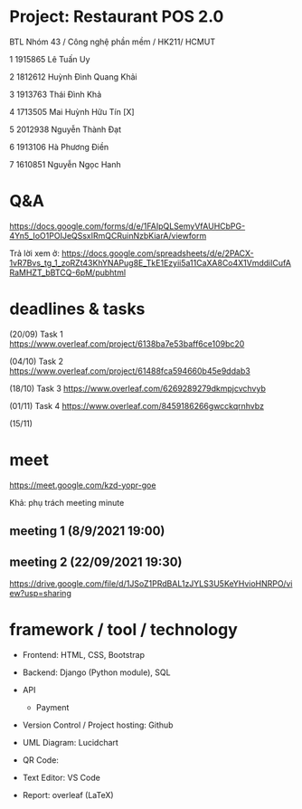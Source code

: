 # Project: Restaurant POS 2.0
BTL Nhóm 43 / Công nghệ phần mềm / HK211/ HCMUT

1 1915865 Lê Tuấn Uy

2 1812612 Huỳnh Đình Quang Khải

3 1913763 Thái Đình Khả

4 1713505 Mai Huỳnh Hữu Tín      [X]

5 2012938 Nguyễn Thành Đạt

6 1913106 Hà Phương Điền

7 1610851 Nguyễn Ngọc Hanh


# Q&A
https://docs.google.com/forms/d/e/1FAIpQLSemyVfAUHCbPG-4Yn5_IoO1POIJeQSsxIRmQCRuinNzbKiarA/viewform

Trả lời xem ở: https://docs.google.com/spreadsheets/d/e/2PACX-1vR7Bvs_tg_1_zoRZt43KhYNAPug8E_TkE1Ezyii5a11CaXA8Co4X1VmddilCufARaMHZT_bBTCQ-6pM/pubhtml 

# deadlines & tasks
(20/09) Task 1 https://www.overleaf.com/project/6138ba7e53baff6ce109bc20

(04/10) Task 2 https://www.overleaf.com/project/61488fca594660b45e9ddab3

(18/10) Task 3 https://www.overleaf.com/6269289279dkmpjcvchvyb

(01/11) Task 4 https://www.overleaf.com/8459186266gwcckqrnhvbz

(15/11)


# meet
https://meet.google.com/kzd-yopr-goe

Khả: phụ trách meeting minute

## meeting 1 (8/9/2021 19:00)
## meeting 2 (22/09/2021 19:30)
https://drive.google.com/file/d/1JSoZ1PRdBAL1zJYLS3U5KeYHvioHNRPO/view?usp=sharing

# framework / tool / technology
- Frontend: HTML, CSS, Bootstrap
- Backend: Django (Python module), SQL
- API
    - Payment

- Version Control / Project hosting: Github
- UML Diagram: Lucidchart
- QR Code: 
- Text Editor: VS Code
- Report: overleaf (LaTeX)
